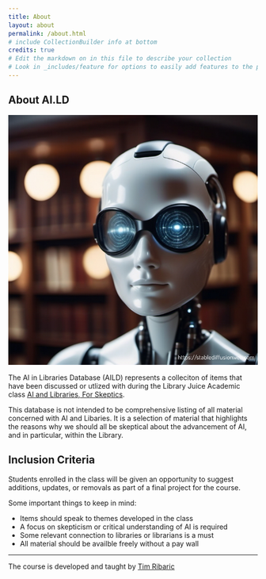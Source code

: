 ```yaml
---
title: About
layout: about
permalink: /about.html
# include CollectionBuilder info at bottom
credits: true
# Edit the markdown on in this file to describe your collection
# Look in _includes/feature for options to easily add features to the page
---
```



## About AI.LD

![Splash Image](objects/splash.png)

The AI in Libraries Database (AILD) represents a colleciton of items that have been discussed or utlized with during the Library Juice Academic class [AI and Libraries, For Skeptics](https://libraryjuiceacademy.com/shop/course/331-ai-and-libraries-for-skeptics/).

This database is not intended to be comprehensive listing of all material concerned with AI and Libaries. It is a selection of material that highlights the reasons why we should all be skeptical about the advancement of AI, and in particular, within the Library.

## Inclusion Criteria

Students enrolled in the class will be given an opportunity to suggest additions, updates, or removals as part of a final project for the course. 

Some important things to keep in mind:

- Items should speak to themes developed in the class
- A focus on skepticism or critical understanding of AI is required
- Some relevant connection to libraries or librarians is a must
- All material should be availble freely without a pay wall




----

The course is developed and taught by [Tim Ribaric](http://elibtronic.ca) 

<!-- This demo collection features items from the University of Idaho Library's [Digital Collections](https://www.lib.uidaho.edu/digital/), and is build using [CollectionBuilder-CSV](https://github.com/CollectionBuilder/collectionbuilder-csv).

CollectionBuilder-CSV is a "Stand Alone" template for creating digital collection and exhibit websites using Jekyll, given:

- a CSV of collection metadata
- a folder of images, PDFs, audio, or video files

Driven by your collection metadata, the template generates engaging visualizations to browse and explore your objects.
The resulting static site can be hosted on any basic web server.

[CollectionBuilder](https://github.com/CollectionBuilder/) is an set of open source tools for creating digital collection and exhibit websites that are driven by metadata and powered by modern static web technology.
See [CB Docs](https://collectionbuilder.github.io/cb-docs/) for detailed information. -->


<!-- IMPORTANT!!! DELETE this comment and the include below when you are finished editing this page for your collection. The include below introduces about page features. They will show up on your collection's about page until you delete it. -->

